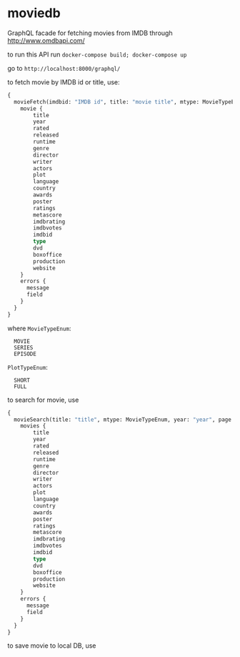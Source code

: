 # moviedb

GraphQL facade for fetching movies from IMDB through http://www.omdbapi.com/

to run this API run
`docker-compose build; docker-compose up`

go to
`http://localhost:8000/graphql/`

to fetch movie by IMDB id or title, use:
```.graphql
{
  movieFetch(imdbid: "IMDB id", title: "movie title", mtype: MovieTypeEnum, year: "year", plot: PlotTypeEnum) {
    movie {
        title
        year
        rated
        released
        runtime
        genre
        director
        writer
        actors
        plot
        language
        country
        awards
        poster
        ratings
        metascore
        imdbrating
        imdbvotes
        imdbid
        type
        dvd
        boxoffice
        production
        website
    }
    errors {
      message
      field
    }
  }
}
```

where 
`MovieTypeEnum`:
```
  MOVIE
  SERIES
  EPISODE
```
`PlotTypeEnum`:
```
  SHORT
  FULL
```

to search for movie, use
```.graphql
{
  movieSearch(title: "title", mtype: MovieTypeEnum, year: "year", page: <page number>) {
    movies {
        title
        year
        rated
        released
        runtime
        genre
        director
        writer
        actors
        plot
        language
        country
        awards
        poster
        ratings
        metascore
        imdbrating
        imdbvotes
        imdbid
        type
        dvd
        boxoffice
        production
        website
    }
    errors {
      message
      field
    }
  }
}

```


to save movie to local DB, use
